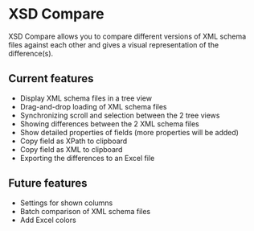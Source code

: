 # XSD Compare
XSD Compare allows you to compare different versions of XML schema files against each other and gives a visual representation of the difference(s).

## Current features
* Display XML schema files in a tree view
* Drag-and-drop loading of XML schema files
* Synchronizing scroll and selection between the 2 tree views
* Showing differences between the 2 XML schema files
* Show detailed properties of fields (more properties will be added)
* Copy field as XPath to clipboard
* Copy field as XML to clipboard
* Exporting the differences to an Excel file

## Future features
* Settings for shown columns
* Batch comparison of XML schema files
* Add Excel colors
